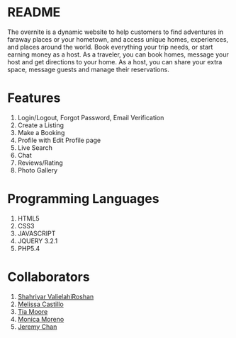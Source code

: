 # README #

The overnite is a dynamic website to help customers to  find adventures in faraway places or your hometown, and access unique homes, experiences, and places around the world. Book everything your trip needs, or start earning money as a host. As a traveler, you can book homes, message your host and get directions to your home. As a host, you can share your extra space, message guests and manage their reservations. 


# Features #

1. Login/Logout, Forgot Password, Email Verification
1. Create a Listing 
1. Make a Booking
1. Profile with Edit Profile page
1. Live Search
1. Chat 
1. Reviews/Rating
1. Photo Gallery

# Programming Languages #

1. HTML5
1. CSS3
1. JAVASCRIPT
1. JQUERY 3.2.1
1. PHP5.4

# Collaborators #

1. [Shahriyar ValielahiRoshan](http://shahriyar.us)
1. [Melissa Castillo](https://bitbucket.org/meljaaa/)
1. [Tia Moore](https://bitbucket.org/tiamoore/)
1. [Monica Moreno](https://bitbucket.org/monica_moreno/)
1. [Jeremy Chan](https://bitbucket.org/jchan107/)
